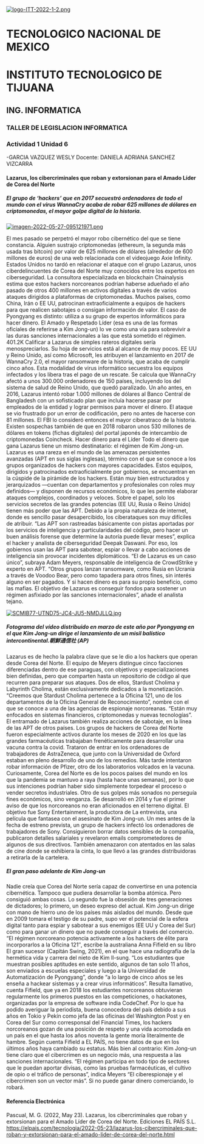 [![logo-ITT-2022-1-2.png](https://i.postimg.cc/76Hnpms3/logo-ITT-2022-1-2.png)](https://postimg.cc/bG5nnHjr)
# TECNOLOGICO NACIONAL DE MEXICO
# INSTITUTO TECNOLOGICO DE TIJUANA
## ING. INFORMATICA
### TALLER DE LEGISLACION INFORMATICA
### Actividad 1 Unidad 6
-GARCIA VAZQUEZ WESLY
Docente:
DANIELA ADRIANA SANCHEZ VIZCARRA

#### Lazarus, los cibercriminales que roban y extorsionan para el Amado Líder de Corea del Norte

##### El grupo de ‘hackers’ que en 2017 secuestró ordenadores de todo el mundo con el virus WannaCry acaba de robar 625 millones de dólares en criptomonedas, el mayor golpe digital de la historia.

[![imagen-2022-05-27-095121971.png](https://i.postimg.cc/HxZZTjJy/imagen-2022-05-27-095121971.png)](https://postimg.cc/ygRXP1y1)

El mes pasado se perpetró el mayor robo cibernético del que se tiene constancia. Alguien sustrajo criptomonedas (ethereum, la segunda más usada tras bitcoin) por valor de 625 millones de dólares (alrededor de 600 millones de euros) de una web relacionada con el videojuego Axie Infinity. Estados Unidos no tardó en relacionar el ataque con el grupo Lazarus, unos ciberdelincuentes de Corea del Norte muy conocidos entre los expertos en ciberseguridad. La consultora especializada en blockchain Chainalysis estima que estos hackers norcoreanos podrían haberse adueñado el año pasado de otros 400 millones en activos digitales a través de varios ataques dirigidos a plataformas de criptomonedas.
Muchos países, como China, Irán o EE UU, patrocinan extraoficialmente a equipos de hackers para que realicen sabotajes o consigan información de valor. El caso de Pyongyang es distinto: utiliza a su grupo de expertos informáticos para hacer dinero. El Amado y Respetado Líder (esa es una de las formas oficiales de referirse a Kim Jong-un) lo ve como una vía para sobrevivir a las duras sanciones internacionales a las que está sometido el régimen.
401.2K
Calificar a Lazarus de simples rateros digitales sería menospreciarlos. Su hoja de servicios está al alcance de muy pocos. EE UU y Reino Unido, así como Microsoft, les atribuyen el lanzamiento en 2017 de WannaCry 2.0, el mayor ransomware de la historia, que acaba de cumplir cinco años. Esta modalidad de virus informático secuestra los equipos infectados y los libera tras el pago de un rescate. Se calcula que WannaCry afectó a unos 300.000 ordenadores de 150 países, incluyendo los del sistema de salud de Reino Unido, que quedó paralizado.
Un año antes, en 2016, Lazarus intentó robar 1.000 millones de dólares al Banco Central de Bangladesh con un sofisticado plan que incluía hacerse pasar por empleados de la entidad y lograr permisos para mover el dinero. El ataque se vio frustrado por un error de codificación, pero no antes de hacerse con 81 millones. El FBI lo consideró entonces el mayor ciberatraco de la historia. Existen sospechas también de que en 2018 robaron unos 530 millones de dólares en tokens (fichas digitales) del portal japonés de intercambio de criptomonedas Coincheck.
Hacer dinero para el Líder
Todo el dinero que gana Lazarus tiene un mismo destinatario: el régimen de Kim Jong-un. Lazarus es una rareza en el mundo de las amenazas persistentes avanzadas (APT en sus siglas inglesas), término con el que se conoce a los grupos organizados de hackers con mayores capacidades. Estos equipos, dirigidos y patrocinados extraoficialmente por gobiernos, se encuentran en la cúspide de la pirámide de los hackers. Están muy bien estructurados y jerarquizados —cuentan con departamentos y profesionales con roles muy definidos— y disponen de recursos económicos, lo que les permite elaborar ataques complejos, coordinados y veloces. Sobre el papel, solo los servicios secretos de las grandes potencias (EE UU, Rusia o Reino Unido) tienen más poder que las APT.
Debido a la propia naturaleza de internet, donde es sencillo pasar desapercibido, los ciberataques son muy difíciles de atribuir. “Las APT son rastreadas básicamente con pistas aportadas por los servicios de inteligencia y particularidades del código, pero hacer un buen análisis forense que determine la autoría puede llevar meses”, explica el hacker y analista de ciberseguridad Deepak Daswani. Por eso, los gobiernos usan las APT para sabotear, espiar o llevar a cabo acciones de inteligencia sin provocar incidentes diplomáticos.
“El de Lazarus es un caso único”, subraya Adam Meyers, responsable de inteligencia de CrowdStrike y experto en APT. “Otros grupos lanzan ransomware, como Rusia en Ucrania a través de Voodoo Bear, pero como tapadera para otros fines, sin interés alguno en ser pagados. Y si hacen dinero es para su propio beneficio, como las mafias. El objetivo de Lazarus es conseguir fondos para sostener un régimen asfixiado por las sanciones internacionales”, añade el analista tejano.

[![SCMIB77-UTND75-JC4-JU5-NMDJLLQ.jpg](https://i.postimg.cc/Y0chTzpD/SCMIB77-UTND75-JC4-JU5-NMDJLLQ.jpg)](https://postimg.cc/phZWF85K)
##### Fotograma del vídeo distribuido en marzo de este año por Pyongyang en el que Kim Jong-un dirige el lanzamiento de un misil balístico intercontinental.朝鮮通信社 (AP)

Lazarus es de hecho la palabra clave que se le dio a los hackers que operan desde Corea del Norte. El equipo de Meyers distingue cinco facciones diferenciadas dentro de ese paraguas, con objetivos y especializaciones bien definidas, pero que comparten hasta un repositorio de código al que recurren para preparar sus ataques. Dos de ellos, Stardust Cholima y Labyrinth Cholima, están exclusivamente dedicados a la monetización. “Creemos que Stardust Cholima pertenece a la Oficina 121, uno de los departamentos de la Oficina General de Reconocimiento”, nombre con el que se conoce a una de las agencias de espionaje norcoreanas. “Están muy enfocados en sistemas financieros, criptomonedas y nuevas tecnologías”.
El entramado de Lazarus también realiza acciones de sabotaje, en la línea de las APT de otros países. Los grupos de hackers de Corea del Norte fueron especialmente activos durante los meses de 2020 en los que las grandes farmacéuticas trabajaban frenéticamente para desarrollar una vacuna contra la covid. Trataron de entrar en los ordenadores de trabajadores de AstraZeneca, que junto con la Universidad de Oxford estaban en pleno desarrollo de uno de los remedios. Más tarde intentaron robar información de Pfizer, otro de los laboratorios volcados en la vacuna. Curiosamente, Corea del Norte es de los pocos países del mundo en los que la pandemia se mantuvo a raya (hasta hace unas semanas), por lo que sus intenciones podrían haber sido simplemente torpedear el proceso o vender secretos industriales.
Otro de sus golpes más sonados no perseguía fines económicos, sino venganza. Se desarrolló en 2014 y fue el primer aviso de que los norcoreanos no eran aficionados en el terreno digital. El objetivo fue Sony Entertainment, la productora de La entrevista, una película que fantasea con el asesinato de Kim Jong-un. Un mes antes de la fecha de estreno prevista, un grupo de hackers infectó los ordenadores de trabajadores de Sony. Consiguieron borrar datos sensibles de la compañía, publicaron detalles salariales y revelaron emails comprometedores de algunos de sus directivos. También amenazaron con atentados en las salas de cine donde se exhibiera la cinta, lo que llevó a las grandes distribuidoras a retirarla de la cartelera.

##### El gran paso adelante de Kim Jong-un

Nadie creía que Corea del Norte sería capaz de convertirse en una potencia cibernética. Tampoco que pudiera desarrollar la bomba atómica. Pero consiguió ambas cosas. Lo segundo fue la obsesión de tres generaciones de dictadores; lo primero, un deseo expreso del actual.
Kim Jong-un dirige con mano de hierro uno de los países más aislados del mundo. Desde que en 2009 tomara el testigo de su padre, supo ver el potencial de la esfera digital tanto para espiar y sabotear a sus enemigos (EE UU y Corea del Sur) como para ganar un dinero que no puede conseguir a través del comercio. “El régimen norcoreano potencia activamente a los hackers de élite para incorporarlos a la Oficina 121″, escribe la australiana Anna Fifield en su libro El gran sucesor (Capitán Swing, 2021), en el que hace una radiografía de la hermética vida y carrera del nieto de Kim Il-sung. “Los estudiantes que muestran posibles aptitudes en este sentido, algunos de tan solo 11 años, son enviados a escuelas especiales y luego a la Universidad de Automatización de Pyongyang”, donde “a lo largo de cinco años se les enseña a hackear sistemas y a crear virus informáticos”.
Resulta llamativo, cuenta Fifield, que ya en 2018 los estudiantes norcoreanos obtuvieran regularmente los primeros puestos en las competiciones, o hackatones, organizadas por la empresa de software india CodeChef. Por lo que ha podido averiguar la periodista, buena conocedora del país debido a sus años en Tokio y Pekín como jefa de las oficinas del Washington Post y en Corea del Sur como corresponsal del Financial Times, los hackers norcoreanos gozan de una posición de respeto y una vida acomodada en un país en el que hasta los años noventa la gente moría literalmente de hambre.
Según cuenta Fifield a EL PAÍS, no tiene datos de que en los últimos años haya cambiado su estatus. Más bien al contrario: Kim Jong-un tiene claro que el cibercrimen es un negocio más, una respuesta a las sanciones internacionales. “El régimen participa en todo tipo de sectores que le puedan aportar divisas, como las pruebas farmacéuticas, el cultivo de opio o el tráfico de personas”, indica Meyers “El ciberespionaje y el cibercrimen son un vector más”. Si no puede ganar dinero comerciando, lo robará.

#### Referencia Electrónica

Pascual, M. G. (2022, May 23). Lazarus, los cibercriminales que roban y extorsionan para el Amado Líder de Corea del Norte. Ediciones EL PAÍS S.L. https://elpais.com/tecnologia/2022-05-23/lazarus-los-cibercriminales-que-roban-y-extorsionan-para-el-amado-lider-de-corea-del-norte.html 
